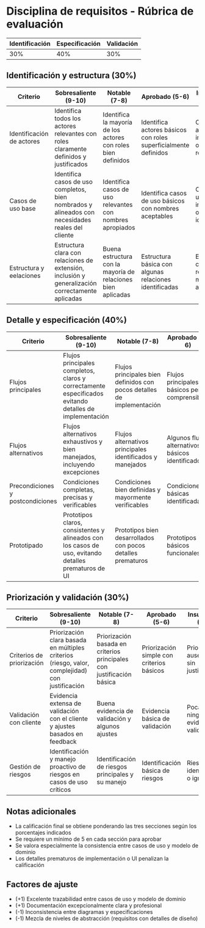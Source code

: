 # Disciplina de requisitos - Rúbrica de evaluación

<div align=center>

|Identificación|Especificación|Validación|
|-|-|-|
|30%|40%|30%|

</div>

## Identificación y estructura (30%)

|Criterio|Sobresaliente (9-10)|Notable (7-8)|Aprobado (5-6)|Insuficiente (0-4)|
|-|-|-|-|-|
|Identificación de actores|Identifica todos los actores relevantes con roles claramente definidos y justificados|Identifica la mayoría de los actores con roles bien definidos|Identifica actores básicos con roles superficialmente definidos|Omite actores importantes o confunde roles|
|Casos de uso base|Identifica casos de uso completos, bien nombrados y alineados con necesidades reales del cliente|Identifica casos de uso relevantes con nombres apropiados|Identifica casos de uso básicos con nombres aceptables|Casos de uso incompletos o mal identificados|
|Estructura y eelaciones|Estructura clara con relaciones de extensión, inclusión y generalización correctamente aplicadas|Buena estructura con la mayoría de relaciones bien aplicadas|Estructura básica con algunas relaciones identificadas|Estructura confusa o relaciones mal aplicadas|

## Detalle y especificación (40%)

|Criterio|Sobresaliente (9-10)|Notable (7-8)|Aprobado (5-6)|Insuficiente (0-4)|
|-|-|-|-|-|
|Flujos principales|Flujos principales completos, claros y correctamente especificados evitando detalles de implementación|Flujos principales bien definidos con pocos detalles de implementación|Flujos principales básicos pero comprensibles|Flujos principales incompletos o con exceso de detalles técnicos|
|Flujos alternativos|Flujos alternativos exhaustivos y bien manejados, incluyendo excepciones|Flujos alternativos principales identificados y manejados|Algunos flujos alternativos básicos identificados|Flujos alternativos ausentes o mal manejados|
|Precondiciones y postcondiciones|Condiciones completas, precisas y verificables|Condiciones bien definidas y mayormente verificables|Condiciones básicas identificadas|Condiciones ausentes o no verificables|
|Prototipado|Prototipos claros, consistentes y alineados con los casos de uso, evitando detalles prematuros de UI|Prototipos bien desarrollados con pocos detalles prematuros|Prototipos básicos funcionales|Prototipos ausentes o inconsistentes|

## Priorización y validación (30%)

|Criterio|Sobresaliente (9-10)|Notable (7-8)|Aprobado (5-6)|Insuficiente (0-4)|
|-|-|-|-|-|
|Criterios de priorización|Priorización clara basada en múltiples criterios (riesgo, valor, complejidad) con justificación|Priorización basada en criterios principales con justificación básica|Priorización simple con criterios básicos|Priorización ausente o sin justificación|
|Validación con cliente|Evidencia extensa de validación con el cliente y ajustes basados en feedback|Buena evidencia de validación y algunos ajustes|Evidencia básica de validación|Poca o ninguna evidencia de validación|
|Gestión de riesgos|Identificación y manejo proactivo de riesgos en casos de uso críticos|Identificación de riesgos principales y su manejo|Identificación básica de riesgos|Riesgos no identificados o ignorados|

## Notas adicionales

- La calificación final se obtiene ponderando las tres secciones según los porcentajes indicados
- Se requiere un mínimo de 5 en cada sección para aprobar
- Se valora especialmente la consistencia entre casos de uso y modelo de dominio
- Los detalles prematuros de implementación o UI penalizan la calificación

## Factores de ajuste

- (+1) Excelente trazabilidad entre casos de uso y modelo de dominio
- (+1) Documentación excepcionalmente clara y profesional
- (-1) Inconsistencia entre diagramas y especificaciones
- (-1) Mezcla de niveles de abstracción (requisitos con detalles de diseño)
